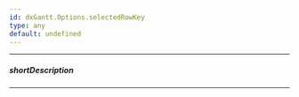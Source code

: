 ```yaml
---
id: dxGantt.Options.selectedRowKey
type: any
default: undefined
---
```

---
##### shortDescription
<!-- Description goes here -->

---
<!-- Description goes here -->
